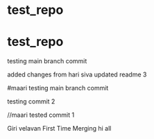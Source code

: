 # test_repo
# test_repo

testing main branch commit

added changes from hari
siva updated readme 3

#maari
testing main branch commit

testing commit 2

//maari 
tested commit 1

Giri velavan First Time Merging
hi all
